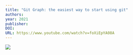 ```yaml
---
title: "Git Graph: the easiest way to start using git"
authors: 
year: 2021
publisher: 
DOI: 
URL: https://www.youtube.com/watch?v=foXiEpYA08A
---
```


![](https://www.youtube.com/watch?v=foXiEpYA08A)